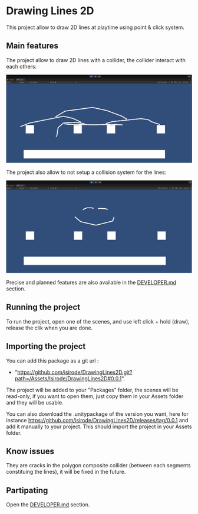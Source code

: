 # Drawing Lines 2D

This project allow to draw 2D lines at playtime using point & click system.

## Main features

The project allow to draw 2D lines with a collider, the collider interact with each others:

![Polygon Composite Collider Example](./Documentation/Resources/PolygonCompositeColliderExample.PNG)

The project also allow to not setup a collision system for the lines:

![No Physics Example](./Documentation/Resources/NoPhysicsExample.PNG)

Precise and planned features are also available in the [DEVELOPER.md](./DEVELOPER.md) section.

## Running the project

To run the project, open one of the scenes, and use left click + hold (draw), release the clik when you are done.

## Importing the project

You can add this package as a git url : 
- "https://github.com/isirode/DrawingLines2D.git?path=/Assets/Isirode/DrawingLines2D#0.0.1".

The project will be added to your "Packages" folder, the scenes will be read-only, if you want to open them, just copy them in your Assets folder and they will be usable.

You can also download the .unitypackage of the version you want, here for instance https://github.com/isirode/DrawingLines2D/releases/tag/0.0.1 and add it manually to your project. 
This should import the project in your Assets folder.

## Know issues

They are cracks in the polygon composite collider (between each segments constituing the lines), it will be fixed in the future.

## Partipating

Open the [DEVELOPER.md](./DEVELOPER.md) section.

